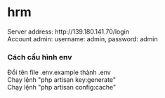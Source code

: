 # hrm
<div>Server address: http://139.180.141.70/login</div>
<div>Account admin: username: admin, password: admin</div>

<h3>Cách cấu hình env</h3>
<div>Đổi tên file .env.example thành .env </div>
<div>Chạy lệnh "php artisan key:generate"</div>
<div>Chạy lệnh "php artisan config:cache"</div>
